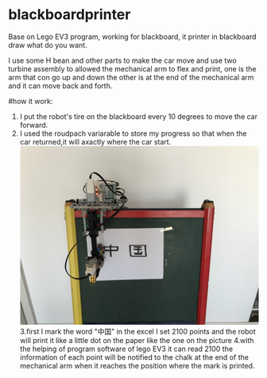# blackboardprinter
Base on Lego EV3 program, working for blackboard, it printer in blackboard draw what do you want.

I use some H bean and other parts to make the car move and use two turbine assembly to allowed the mechanical arm to flex and print, one is the arm that con go up and down the other is at the end of the mechanical arm and it can move back and forth.

#how it work: 
1. I put the robot's tire on the blackboard every 10 degrees to move the car forward.
2. I used the roudpach variarable to store my progress so that when the car returned,it will axactly where the car start.
![这里写图片描述](https://github.com/Jasper-World/blackboardprinter/raw/main/structurewithblackboard.jpg)
3.first I mark the word "中国" in the excel I set 2100 points and the robot will print it like a little dot on the paper like the one on the picture
4.with the helping of program software of lego EV3 it can read 2100 the information of each point will be notified to the chalk at the end of the mechanical arm when it reaches the position where the mark is printed.

